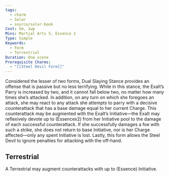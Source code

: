 ```yaml
---
tags:
  - charm
  - Solar
  - source/solar-book
Cost: 5m, 1wp
Mins: Martial Arts 5, Essence 2
Type: Simple
Keywords:
  - Form
  - Terrestrial
Duration: One scene
Prerequisite Charms:
  - "[[Steel Devil Form]]"
---
```

Considered the lesser of two forms, Dual Slaying Stance provides an offense that is passive but no less terrifying. While in this stance, the Exalt’s Parry is increased by two, and it cannot fall below two, no matter how many times she’s attacked. In addition, on any turn on which she foregoes an attack, she may react to any attack she attempts to parry with a decisive counterattack that has a base damage equal to her current Charge. This counterattack may be augmented with the Exalt’s Initiative—the Exalt may reflexively devote up to (Essencex2) from her Initiative pool to the damage of each successful counterattack. If she successfully damages a foe with such a strike, she does not return to base Initiative, nor is her Charge affected—only any spent Initiative is lost. Lastly, this form allows the Steel Devil to ignore penalties for attacking with the off-hand. 

## Terrestrial

A Terrestrial may augment counterattacks with up to (Essence) Initiative.
